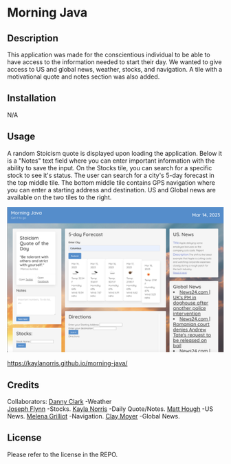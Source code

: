 # Morning Java


## Description
This application was made for the conscientious individual to be able to have access to the information needed to start their day. We wanted to give access to US and global news, weather, stocks, and navigation. A tile with a motivational quote and notes section was also added. 

## Installation

N/A

## Usage

A random Stoicism quote is displayed upon loading the application. Below it is a "Notes" text field where you can enter important information with the ability to save the input. On the Stocks tile, you can search for a specific stock to see it's status. The user can search for a city's 5-day forecast in the top middle tile.  The bottom middle tile contains GPS navigation where you can enter a starting address and destination. US and Global news are available on the two tiles to the right. 


![Screenshot 1](assets/images/morning-java-screenshot.png)


 https://kaylanorris.github.io/morning-java/

## Credits
Collaborators:
[Danny Clark](https://github.com/djamesclark) -Weather <br/>
[Joseph Flynn](https://github.com/Alphastranger) -Stocks. 
[Kayla Norris](https://github.com/KaylaNorris) -Daily Quote/Notes. 
[Matt Hough](https://github.com/MatthewH2001) -US News. 
[Melena Grilliot](https://github.com/melenagrilliot) -Navigation. 
[Clay Moyer](https://github.com/ClayMoyer) -Global News. 



## License

Please refer to the license in the REPO.


